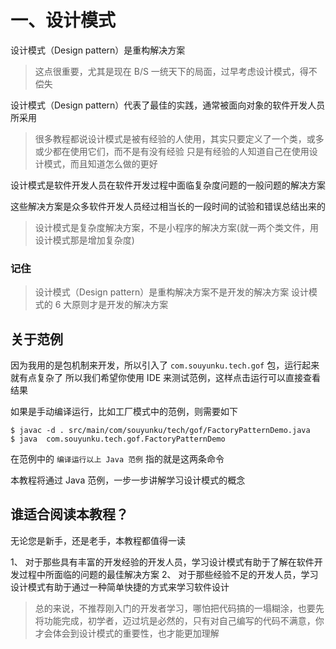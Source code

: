 # 一、设计模式

设计模式（Design pattern）是重构解决方案



> 这点很重要，尤其是现在 B/S 一统天下的局面，过早考虑设计模式，得不偿失



设计模式（Design pattern）代表了最佳的实践，通常被面向对象的软件开发人员所采用



> 很多教程都说设计模式是被有经验的人使用，其实只要定义了一个类，或多或少都在使用它们，而不是有没有经验 只是有经验的人知道自己在使用设计模式，而且知道怎么做的更好



设计模式是软件开发人员在软件开发过程中面临复杂度问题的一般问题的解决方案



这些解决方案是众多软件开发人员经过相当长的一段时间的试验和错误总结出来的



> 设计模式是复杂度解决方案，不是小程序的解决方案(就一两个类文件，用设计模式那是增加复杂度)

### 记住

> 设计模式（Design pattern）是重构解决方案不是开发的解决方案
> 设计模式的 6 大原则才是开发的解决方案

## 关于范例

因为我用的是包机制来开发，所以引入了 `com.souyunku.tech.gof` 包，运行起来就有点复杂了 所以我们希望你使用 IDE 来测试范例，这样点击运行可以直接查看结果

如果是手动编译运行，比如工厂模式中的范例，则需要如下

```
$ javac -d . src/main/com/souyunku/tech/gof/FactoryPatternDemo.java
$ java  com.souyunku.tech.gof.FactoryPatternDemo
```

在范例中的 `编译运行以上 Java 范例` 指的就是这两条命令

本教程将通过 Java 范例，一步一步讲解学习设计模式的概念

## 谁适合阅读本教程？

无论您是新手，还是老手，本教程都值得一读

1、 对于那些具有丰富的开发经验的开发人员，学习设计模式有助于了解在软件开发过程中所面临的问题的最佳解决方案
2、 对于那些经验不足的开发人员，学习设计模式有助于通过一种简单快捷的方式来学习软件设计

> 总的来说，不推荐刚入门的开发者学习，哪怕把代码搞的一塌糊涂，也要先将功能完成，初学者，迈过坑是必然的，只有对自己编写的代码不满意，你才会体会到设计模式的重要性，也才能更加理解

